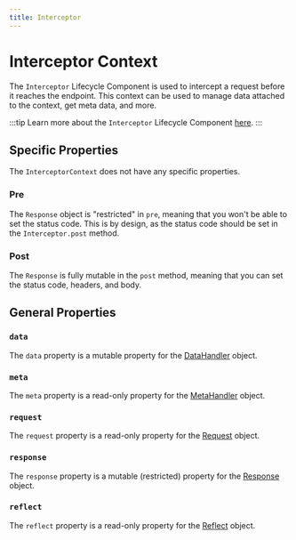 ```yaml
---
title: Interceptor
---
```


# Interceptor Context

The `Interceptor` Lifecycle Component is used to intercept a request before it reaches the endpoint. This context can be used to manage data attached to the context, get meta data, and more.

:::tip
Learn more about the `Interceptor` Lifecycle Component [here][interceptors].
:::

## Specific Properties

The `InterceptorContext` does not have any specific properties.

### Pre

The `Response` object is "restricted" in `pre`, meaning that you won't be able to set the status code. This is by design, as the status code should be set in the `Interceptor.post` method.

### Post

The `Response` is fully mutable in the `post` method, meaning that you can set the status code, headers, and body.

## General Properties

### `data`

The `data` property is a mutable property for the [DataHandler][data_handler] object.

### `meta`

The `meta` property is a read-only property for the [MetaHandler][meta_handler] object.

### `request`

The `request` property is a read-only property for the [Request][request] object.

### `response`

The `response` property is a mutable (restricted) property for the [Response][response] object.

### `reflect`

The `reflect` property is a read-only property for the [Reflect][reflect] object.

[interceptors]: ../lifecycle-components/interceptors.md
[data_handler]: ./core/data_handler.md
[meta_handler]: ./core/meta_handler.md
[request]: ../request/index.md
[response]: ../response/index.md
[reflect]: ./core/reflect_handler.md
